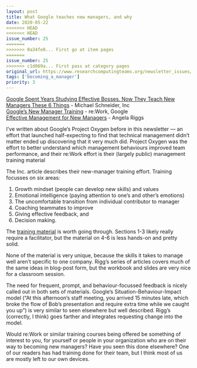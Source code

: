 ```yaml
---
layout: post
title: What Google teaches new managers, and why
date: 2020-05-22
<<<<<<< HEAD
<<<<<<< HEAD
issue_number: 25
=======
>>>>>>> 0a34fe0... First go at item pages
=======
issue_number: 25
>>>>>>> c1d069a... First pass at category pages
original_url: https://www.researchcomputingteams.org/newsletter_issues/0025
tags: ['becoming_a_manager']
priority: 3
---
```


<!-- markdownlint-disable MD033 -->
<!-- markdownlint-disable MD041 -->
<!-- markdownlint-disable MD049 -->

[Google Spent Years Studying Effective Bosses. Now They Teach New Managers These 6 Things](https://www.inc.com/michael-schneider/analysis-10000-reports-told-google-to-train-new-managers-6-areas.html) - Michael Schneider, Inc<br/>
[Google’s New Manager Training](https://rework.withgoogle.com/guides/managers-develop-and-support-managers/steps/review-googles-new-manager-training/) - re:Work, Google<br/>
[Effective Management for New Managers](https://angelariggs.github.io/articles/effective-management) - Angela Riggs<br/>

I’ve written about Google’s Project Oxygen before in this newsletter — an effort that launched half-expecting to find that technical management didn’t matter ended up discovering that it very much did.  Project Oxygen was the effort to better understand which management behaviours improved team performance, and their re:Work effort is their (largely public) management training material

The Inc. article describes their new-manager training effort. Training focusses on six areas:

1. Growth mindset (people can develop new skills) and values
2. Emotional intelligence (paying attention to one’s and other’s emotions)
3. The uncomfortable transition from individual contributor to manager
4. Coaching teammates to improve
5. Giving effective feedback, and
6. Decision making.

The [training material](https://rework.withgoogle.com/guides/managers-develop-and-support-managers/steps/review-googles-new-manager-training/) is worth going through. Sections 1-3 likely really require a facilitator, but the material on 4-6 is less hands-on and pretty solid.

None of the material is very unique, because the skills it takes to manage well aren’t specific to one company.  Rigg’s series of articles covers much of the same ideas in blog-post form, but the workbook and slides are very nice for a classroom session.

The need for frequent, prompt, and behaviour-focussed feedback is nicely called out in both sets of materials.  Google’s Situation-Behaviour-Impact model (“At this afternoon’s staff meeting, you arrived 15 minutes late, which broke the flow of Bob’s presentation and require extra time while we caught you up”) is very similar to seen elsewhere but well described.  Rigg’s (correctly, I think) goes farther and integrates requesting change into the model.

Would re:Work or similar training courses being offered be something of interest to you, for yourself or people in your organization who are on their way to becoming new managers?  Have you seen this done elsewhere?  One of our readers has had training done for their team, but I think most of us are mostly left to our own devices.

